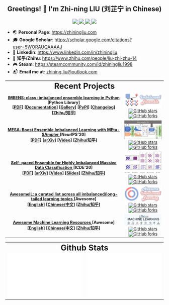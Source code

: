 <h2 align="center"> Greetings! 👋 I'm Zhi-ning LIU (刘芷宁 in Chinese) </h2>

<p align="center">
  <a href="https://github.com/ZhiningLiu1998">
    <img src="https://img.shields.io/badge/dynamic/json?url=https%3A%2F%2Fapi.swo.moe%2Fstats%2Fgithub%2Fzhiningliu1998&query=count&color=181717&label=GitHub&labelColor=282c34&logo=github&style=flat-square&suffix=+Followers&cacheSeconds=3600">
  </a>
  <a href="https://www.zhihu.com/people/liu-zhi-zhu-14">
    <img src="https://img.shields.io/badge/dynamic/json?url=https%3A%2F%2Fapi.swo.moe%2Fstats%2Fzhihu%2Fliu-zhi-zhu-14&query=count&color=282c34&label=%E7%9F%A5%E4%B9%8E&labelColor=0084ff&logo=zhihu&logoColor=ffffff&style=flat-square&suffix=+Followers&cacheSeconds=3600">
  </a>
  <a href="https://steamcommunity.com/id/zhiningliu1998">
    <img src="https://img.shields.io/badge/dynamic/json?url=https%3A%2F%2Fapi.swo.moe%2Fstats%2Fsteamfriends%2F76561198283527394&query=count&color=0b1a37&label=Steam&labelColor=134375&logo=steam&style=flat-square&suffix=+Friends&cacheSeconds=3600">
  </a>
  <img src="https://img.shields.io/badge/Ph.D.-UIUC%20(2022--Now)-brightgreen?style=flat-square&color=181717&labelColor=blueviolet">
</p>

- 🌏 **Personal Page**: https://zhiningliu.com
- 🎓 **Google Scholar**: https://scholar.google.com/citations?user=5WORAUQAAAAJ
- 💼 **Linkedin**: https://www.linkedin.com/in/zhiningliu
- 🍻 **知乎/Zhihu**: https://www.zhihu.com/people/liu-zhi-zhu-14
- 🎮 **Steam**: https://steamcommunity.com/id/zhiningliu1998
- 📬 **Email me at**: [zhining.liu@outlook.com](mailto:zhining.liu@outlook.com)

<table style="border:none;font-size:0.92em;">  
  <tr>
    <td style="border:none;" align="center" colspan=2, width="70%">
    <font style="font-size:25px"><strong> Recent Projects </strong></font>
    </td>
  </tr>

  <tr>
    <td style="border:none;" align="center">
      <a href="https://github.com/ZhiningLiu1998/imbalanced-ensemble"><strong>
      IMBENS: class-imbalanced ensemble learning in Python
      </a> [Python Library] <br> 
        [<a href="https://arxiv.org/pdf/2111.12776.pdf">PDF</a>]
        [<a href="https://imbalanced-ensemble.readthedocs.io">Documentation</a>]
        [<a href="https://imbalanced-ensemble.readthedocs.io/en/latest/auto_examples/index.html#">Gallery</a>]
        [<a href="https://pypi.org/project/imbalanced-ensemble/">PyPI</a>]
        [<a href="https://imbalanced-ensemble.readthedocs.io/en/latest/release_history.html">Changelog</a>]
        [<a href="https://zhuanlan.zhihu.com/p/376572330">Zhihu/知乎</a>]
    </td>
    <td style="border:none;" align="center">
      <img src="https://raw.githubusercontent.com/ZhiningLiu1998/figures/master/thumbnails/imbens-thumb.png" width="150px" alt=""/><br>
      <a href="https://github.com/ZhiningLiu1998/imbalanced-ensemble/stargazers">
      <img alt="GitHub stars" src="https://img.shields.io/github/stars/ZhiningLiu1998/imbalanced-ensemble?style=social">
      </a>
      <a href="https://github.com/ZhiningLiu1998/imbalanced-ensemble/network/members">
      <img alt="GitHub forks" src="https://img.shields.io/github/forks/ZhiningLiu1998/imbalanced-ensemble?style=social">
      </a>
    </td>
  </tr>

  <tr>
    <td style="border:none;" align="center">
      <a href="https://github.com/ZhiningLiu1998/mesa"><strong>
      MESA: Boost Ensemble Imbalanced Learning with MEta-SAmpler 
      </a> [NeurIPS'20] <br> 
        [<a href="https://arxiv.org/pdf/2010.08830.pdf">PDF</a>]
        [<a href="https://arxiv.org/abs/2010.08830">arXiv</a>]
        [<a href="https://studio.slideslive.com/web_recorder/share/20201020T134559Z__NeurIPS_posters__17343__mesa-effective-ensemble-imbal?s=d3745afc-cfcf-4d60-9f34-63d3d811b55f">Video</a>]
        [<a href="https://zhuanlan.zhihu.com/p/268539195">Zhihu/知乎</a>] </strong>
    </td>
    <td style="border:none;" align="center">
      <img src="https://raw.githubusercontent.com/ZhiningLiu1998/figures/master/thumbnails/mesa-thumb.png" width="150px" alt=""/><br>
      <a href="https://github.com/ZhiningLiu1998/mesa/stargazers">
      <img alt="GitHub stars" src="https://img.shields.io/github/stars/ZhiningLiu1998/mesa?style=social">
      </a>
      <a href="https://github.com/ZhiningLiu1998/mesa/network/members">
      <img alt="GitHub forks" src="https://img.shields.io/github/forks/ZhiningLiu1998/mesa?style=social">
      </a>
    </td>
  </tr>

  <tr>
    <td style="border:none;" align="center">
      <a href="https://github.com/ZhiningLiu1998/self-paced-ensemble"><strong>
      Self-paced Ensemble for Highly Imbalanced Massive Data Classification
      </a> [ICDE'20] <br> 
        [<a href="https://arxiv.org/pdf/1909.03500v3.pdf">PDF</a>]
        [<a href="https://arxiv.org/abs/1909.03500v3">arXiv</a>] 
        [<a href="https://www.bilibili.com/video/BV1Fg411L7gk">Video</a>] 
        [<a href="https://zhiningliu.com/files/ICDE_2020_self_paced_ensemble_slides.pdf">Slides</a>] 
        [<a href="https://zhuanlan.zhihu.com/p/86891438">Zhihu/知乎</a>] </strong>
    </td>
    <td style="border:none;" align="center">
      <img src="https://raw.githubusercontent.com/ZhiningLiu1998/figures/master/thumbnails/spe-thumb-1.png" width="150px" alt=""/><br>
      <a href="https://github.com/ZhiningLiu1998/self-paced-ensemble/stargazers">
      <img alt="GitHub stars" src="https://img.shields.io/github/stars/ZhiningLiu1998/self-paced-ensemble?style=social">
      </a>
      <a href="https://github.com/ZhiningLiu1998/self-paced-ensemble/network/members">
      <img alt="GitHub forks" src="https://img.shields.io/github/forks/ZhiningLiu1998/self-paced-ensemble?style=social">
      </a>
    </td>
  </tr>

  <tr>
    <td style="border:none;" align="center">
      <!-- &emsp;&emsp;&emsp;&emsp;&emsp;&nbsp;&nbsp; -->
      <a href="https://github.com/ZhiningLiu1998/awesome-imbalanced-learning"><strong>
      AwesomeIL: a curated list across all imbalanced/long-tailed learning topics
      </a> [Awesome]<br> 
        [<a href="https://github.com/ZhiningLiu1998/awesome-imbalanced-learning">English</a>] 
        [<a href="https://github.com/ZhiningLiu1998/awesome-imbalanced-learning/blob/master/README_CN.md">Chinese/中文</a>]
        [<a href="https://zhuanlan.zhihu.com/p/111460698">Zhihu/知乎</a>]</strong>
      <!-- &emsp;&emsp;&emsp;&emsp;&emsp;&nbsp;&nbsp; -->
    </td>
    <td style="border:none;" align="center">
      <img src="https://raw.githubusercontent.com/ZhiningLiu1998/figures/master/thumbnails/awesomeil-thumb.png" width="150px" alt=""/><br>
      <a href="https://github.com/ZhiningLiu1998/awesome-imbalanced-learning/stargazers">
      <img alt="GitHub stars" src="https://img.shields.io/github/stars/ZhiningLiu1998/awesome-imbalanced-learning?style=social">
      </a>
      <a href="https://github.com/ZhiningLiu1998/awesome-imbalanced-learning/network/members">
      <img alt="GitHub forks" src="https://img.shields.io/github/forks/ZhiningLiu1998/awesome-imbalanced-learning?style=social">
      </a>
    </td>
  </tr>

  <tr>
    <td style="border:none;" align="center">
      <!-- &emsp;&emsp;&emsp;&emsp;&emsp;&nbsp;&nbsp; -->
      <a href="https://github.com/ZhiningLiu1998/awesome-awesome-machine-learning"><strong>
      Awesome Machine Learning Resources
      </a> [Awesome]<br> 
        [<a href="https://github.com/ZhiningLiu1998/awesome-awesome-machine-learning">English</a>] 
        [<a href="https://github.com/ZhiningLiu1998/awesome-awesome-machine-learning/blob/main/README_CN.md">Chinese/中文</a>]
        [<a href="https://zhuanlan.zhihu.com/p/449876793">Zhihu/知乎</a>]</strong>
      <!-- &emsp;&emsp;&emsp;&emsp;&emsp;&nbsp;&nbsp; -->
    </td>
    <td style="border:none;" align="center">
      <img src="https://raw.githubusercontent.com/ZhiningLiu1998/figures/master/awesome-awesome-ml/machine-learning.png" width="150px" alt=""/><br>
      <a href="https://github.com/ZhiningLiu1998/awesome-awesome-machine-learning/stargazers">
      <img alt="GitHub stars" src="https://img.shields.io/github/stars/ZhiningLiu1998/awesome-awesome-machine-learning?style=social">
      </a>
      <a href="https://github.com/ZhiningLiu1998/awesome-awesome-machine-learning/network/members">
      <img alt="GitHub forks" src="https://img.shields.io/github/forks/ZhiningLiu1998/awesome-awesome-machine-learning?style=social">
    </td>
  </tr>
</table>

<table style="border:none;font-size:0.92em;">  
  <tr>
    <td style="border:none;" align="center" colspan=2>
    <font style="font-size:25px"><strong> Github Stats </strong></font>
    </td>
  </tr>
  <tr>
  <td style="border:none;" align="center">
  <img src="https://raw.githubusercontent.com/ZhiningLiu1998/github-stats-transparent/output/generated/overview.svg">
  </td>
  <td style="border:none;" align="center">
  <img src="https://raw.githubusercontent.com/ZhiningLiu1998/github-stats-transparent/output/generated/languages.svg">
  </td>
  </tr>
</table>

<!-- <table style="border:none;font-size:0.92em;">  
  <tr>
    <td style="border:none;" align="center" colspan=2>
    <font style="font-size:25px"><strong> Github Stats </strong></font>
    </td>
  </tr>
  <tr>
  <td style="border:none;" align="center">
  <img src="https://github-readme-stats.vercel.app/api?username=ZhiningLiu1998&show_icons=true&hide_border=true&bg_color=30,4a0908,643296&hide=issues&hide_rank=false&include_all_commits=true&theme=vision-friendly-dark">
  </td>
  <td style="border:none;" align="center">
  <img src="https://github-readme-stats.vercel.app/api/top-langs/?username=ZhiningLiu1998&show_icons=true&hide_border=true&bg_color=30,4a0908,643296&hide=issues,contribs&layout=compact&theme=vision-friendly-dark">
  </td>
  </tr>
</table> -->
